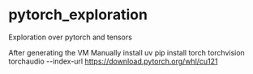 # pytorch_exploration
Exploration over pytorch and tensors

After generating the VM
Manually install uv pip install torch torchvision torchaudio --index-url https://download.pytorch.org/whl/cu121

